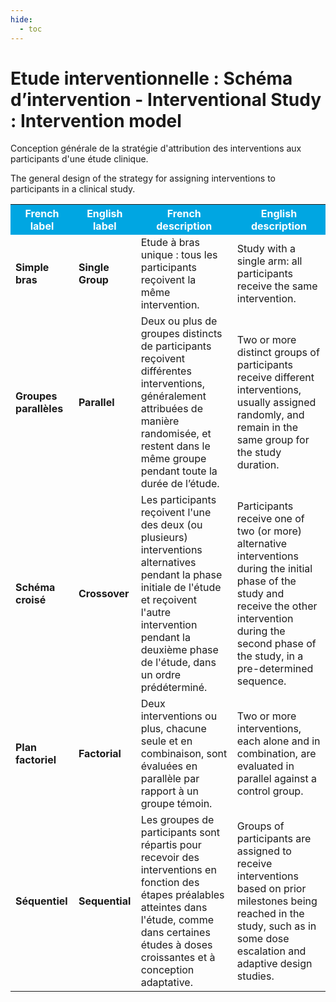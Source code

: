 ```yaml
---
hide:
  - toc
---
```


# Etude interventionnelle : Schéma d’intervention - Interventional Study : Intervention model
Conception générale de la stratégie d'attribution des interventions aux participants d'une étude clinique.

The general design of the strategy for assigning interventions to participants in a clinical study. 
<table>
  <tr BGCOLOR="#00a6e2">
    <th style="color:#FFFFFF;">French label</th>
    <th style="color:#FFFFFF;">English label</th>
    <th style="color:#FFFFFF;">French description</th>
    <th style="color:#FFFFFF;">English description</th>
  </tr>
  <tr>
    <td><b>Simple bras</b></td>
    <td><b>Single Group</b></td>
    <td>Etude à bras unique : tous les participants reçoivent la même intervention.</td>
    <td>Study with a single arm: all participants receive the same intervention.</td>
  </tr>
    <tr>
    <td><b>Groupes parallèles</b></td>
    <td><b>Parallel</b></td>
    <td>Deux ou plus de groupes distincts de participants reçoivent différentes interventions, généralement attribuées de manière randomisée, et restent dans le même groupe pendant toute la durée de l’étude.</td>
    <td>Two or more distinct groups of participants receive different interventions, usually assigned randomly, and remain in the same group for the study duration.</td>
  </tr>
    <tr>
    <td><b>Schéma croisé</b></td>
    <td><b>Crossover</b></td>
    <td>Les participants reçoivent l'une des deux (ou plusieurs) interventions alternatives pendant la phase initiale de l'étude et reçoivent l'autre intervention pendant la deuxième phase de l'étude, dans un ordre prédéterminé.</td>
    <td>Participants receive one of two (or more) alternative interventions during the initial phase of the study and receive the other intervention during the second phase of the study, in a pre-determined sequence.</td>
  </tr>
    <tr>
    <td><b>Plan factoriel</b></td>
    <td><b>Factorial</b></td>
    <td>Deux interventions ou plus, chacune seule et en combinaison, sont évaluées en parallèle par rapport à un groupe témoin.</td>
    <td>Two or more interventions, each alone and in combination, are evaluated in parallel against a control group.</td>
  </tr>
    <tr>
    <td><b>Séquentiel</b></td>
    <td><b>Sequential</b></td>
    <td>Les groupes de participants sont répartis pour recevoir des interventions en fonction des étapes préalables atteintes dans l'étude, comme dans certaines études à doses croissantes et à conception adaptative.</td>
    <td>Groups of participants are assigned to receive interventions based on prior milestones being reached in the study, such as in some dose escalation and adaptive design studies.</td>
  </tr>
  </table>